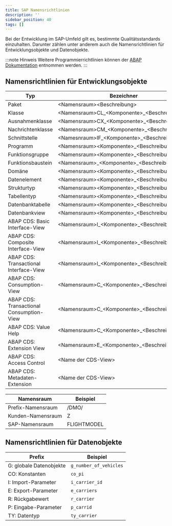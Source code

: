 ```yaml
---
title: SAP Namensrichtlinien
description: ''
sidebar_position: 40
tags: []
---
```


Bei der Entwicklung im SAP-Umfeld gilt es, bestimmte Qualitätsstandards einzuhalten. Darunter zählen unter anderem auch die Namensrichtlinien für Entwicklungsobjekte und Datenobjekte.   

:::note Hinweis
Weitere Programmierrichtlinien können der [ABAP Dokumentation](https://help.sap.com/doc/abapdocu_754_index_htm/7.54/en-US/index.htm) entnommen werden.
:::

## Namensrichtlinien für Entwicklungsobjekte
| Typ                                      | Bezeichner                                      | Beispiel                      |
| ---------------------------------------- | ----------------------------------------------- | ------------------------------ |
| Paket                                    | <Namensraum\><Beschreibung\>                    | `ZABAP`                        |
| Klasse                                   | <Namensraum\>CL\_<Komponente\>\_<Beschreibung\> | `ZCL_ABAP_FLIGHT`              |
| Ausnahmenklasse                          | <Namensraum\>CX\_<Komponente\>\_<Beschreibung\> | `ZCX_ABAP_INVALID_TYPE`        |
| Nachrichtenklasse                        | <Namensraum\>CM\_<Komponente\>\_<Beschreibung\> | `ZCM_ABAP_FLIGHT`              |
| Schnittstelle                            | <Namesnraum\>IF\_<Komponente\>\_<Beschreibung\> | `ZIF_ABAP_PARTNER`             |
| Programm                                 | <Namensraum\><Komponente\>\_<Beschreibung\>     | `ZABAP_DEMO`                   |
| Funktionsgruppe                          | <Namensraum\><Komponente\>\_<Beschreibung\>     | `ZABAP_FLIGHT`                 |
| Funktionsbaustein                        | <Namensraum\>\_<Komponente\>\_<Beschreibung\>   | `Z_ABAP_GET_FLIGHTS`           |
| Domäne                                   | <Namensraum\><Komponente\>\_<Beschreibung\>     | `ZABAP_CHAR3`                  |
| Datenelement                             | <Namensraum\><Komponente\>\_<Beschreibung\>     | `ZABAP_CARRIER_ID`             |
| Strukturtyp                              | <Namensraum\><Komponente\>\_<Beschreibung\>     | `ZABAP_FLIGHT`                 |
| Tabellentyp                              | <Namensraum\><Komponente\>\_<Beschreibung\>     | `ZABAP_FLIGHTS`                |
| Datenbanktabelle                         | <Namensraum\><Komponente\>\_<Beschreibung\>     | `ZABAPFLIGHT`                  |
| Datenbankview                            | <Namensraum\><Komponente\>\_<Beschreibung\>     | `ZABAPVFLIGHT`                 |
| ABAP CDS: Basic Interface-View           | <Namensraum\>I_<Komponente\>\_<Beschreibung\>   | `ZI_ABAP_Flight`               |
| ABAP CDS: Composite Interface-View       | <Namensraum\>I_<Komponente\>\_<Beschreibung\>   | `ZI_ABAP_FlightWithConnection` |
| ABAP CDS: Transactional Interface-View   | <Namensraum\>I_<Komponente\>\_<Beschreibung\>TP | `ZI_ABAP_FlightTP`             |
| ABAP CDS: Consumption-View               | <Namensraum\>C_<Komponente\>\_<Beschreibung\>   | `ZC_ABAP_Flight`               |
| ABAP CDS: Transactional Consumption-View | <Namensraum\>C_<Komponente\>\_<Beschreibung\>TP | `ZC_ABAP_FlightTP`             | 
| ABAP CDS: Value Help                     | <Namensraum\>C_<Komponente\>\_<Beschreibung\>VH | `ZC_ABAP_AirportVH`            |
| ABAP CDS: Extension View                 | <Namensraum\>E_<Komponente\>\_<Beschreibung\>   | `ZE_ABAP_Flight`               |
| ABAP CDS: Access Control                 | <Name der CDS-View\>                            | `ZI_ABAP_FLIGHT`               |
| ABAP CDS: Metadaten-Extension            | <Name der CDS-View\>                            | `ZC_ABAP_FLIGHT`               |

| Namensraum        | Beispiel   |
| ----------------- | ---------- |
| Prefix-Namensraum | /DMO/      |
| Kunden-Namensraum | Z          |
| SAP-Namensraum    |FLIGHTMODEL |

## Namensrichtlinien für Datenobjekte
| Prefix                  | Beispiel                |
| ----------------------- | ----------------------- |
| G: globale Datenobjekte | `g_number_of_vehicles`  |
| CO: Konstanten          | `co_pi`                 |
| I: Import-Parameter     | `i_carrier_id`          |
| E: Export-Parameter     | `e_carriers`            |
| R: Rückgabewert         | `r_carrier`             |
| P: Eingabe-Parameter    | `p_carrid`              |
| TY: Datentyp            | `ty_carrier`            |
